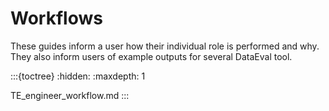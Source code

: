 Workflows
=========

These guides inform a user how their individual role is performed and why. They also inform users of example outputs for several DataEval tool.

:::{toctree}
:hidden:
:maxdepth: 1

TE_engineer_workflow.md
:::

[te-workflow]: TE_engineer_workflow.md